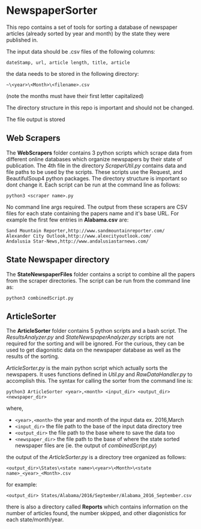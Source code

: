 #  NewspaperSorter
This repo contains a set of tools for sorting a database of newspaper articles (already sorted by year and month) by the state they were published in.

The input data should be .csv files of the following columns:

`dateStamp, url, article length, title, article`

the data needs to be stored in the following directory:

`~\<year>\<Month>\<filename>.csv`

(note the months must have their first letter capitalized)

The directory structure in this repo is important and should not be changed.


The file output is stored

## Web Scrapers 
The **WebScrapers** folder contains 3 python scripts which scrape data from different online databases which organize newspapers by their state of publication. The 4th file in the directory 
*ScraperUtil.py* contains data and file paths to be used by the scripts. These scripts use the Request, and BeautifulSoup4 python packages. The directory structure is important so dont change it. Each script can be run at the command line as follows:

`python3 <scraper name>.py`

No command line args required. The output from these scrapers are CSV files for each state containing the papers name and it's base URL. For example the first few entries in **Alabama.csv** are:

`Sand Mountain Reporter,http://www.sandmountainreporter.com/` <br>
`Alexander City Outlook,http://www.alexcityoutlook.com/` <br>
`Andalusia Star-News,http://www.andalusiastarnews.com/` <br>

## State Newspaper directory

The **StateNewspaperFiles** folder contains a script to combine all the papers from the scraper directories. The script can be run from the command line as:

`python3 combinedScript.py`

## ArticleSorter

The **ArticleSorter** folder contains 5 python scripts and a bash script. The *ResultsAnalyzer.py* and *StateNewspaperAnalyzer.py* scripts are not required for the sorting and will be ignored. For the curious, they can be used to get diagonistic data on the newspaper database as well as the results of the sorting. 

*ArticleSorter.py* is the main python script which actually sorts the newspapers. It uses functions defined in *Util.py* and *RawDataHandler.py* to accomplish this. The syntax for calling the sorter from the command line is:

`python3 ArticleSorter <year>,<month> <input_dir> <output_dir> <newspaper_dir>`

where,

* `<year>,<month>`   the year and month of the input data ex. 2016,March
* `<input_dir>`        the file path to the base of the input data directory tree
* `<output_dir>`       the file path to the base where to save the data too
* `<newspaper_dir>`    the file path to the base of where the state sorted newspaper files are (ie. the output of *combinedScript.py*)


the output of the *ArticleSorter.py* is a directory tree organized as follows:

`<output_dir>\States\<state name>\<year>\<Month>\<state name>_<year>_<Month>.csv`

for example:

`<output_dir> States/Alabama/2016/September/Alabama_2016_September.csv`

there is also a directory called **Reports** which contains information on the number of articles found, the number skipped, and other diagonistics for each state/month/year.







